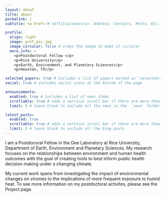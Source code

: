 ```yaml
---
layout: about
title: about
permalink: /
subtitle: <a href='#'>Affiliations</a>. Address. Contacts. Motto. Etc.

profile:
  align: right
  image: prof_pic.jpg
  image_circular: false # crops the image to make it circular
  more_info: >
    <p>Postdoctoral Fellow </p>
    <p>Rice University</p>
    <p>Earth, Environment, and Planetary Sciences</p>
    <p>Houston, TX</p>

selected_papers: true # includes a list of papers marked as "selected={true}"
social: true # includes social icons at the bottom of the page

announcements:
  enabled: true # includes a list of news items
  scrollable: true # adds a vertical scroll bar if there are more than 3 news items
  limit: 5 # leave blank to include all the news in the `_news` folder

latest_posts:
  enabled: true
  scrollable: true # adds a vertical scroll bar if there are more than 3 new posts items
  limit: 3 # leave blank to include all the blog posts
---
```


I am a Postdocoral Fellow in the Dee Laboratory at Rice University, Department of Earth, Environment and Planetary Sciences. My research focuses on the relationships between environment and human health outcomes with the goal of creating tools to best inform public health decision making under a changing climate. 

My current work spans from investigating the impact of environmental changes on viromes to the implications of more frequent exposure to humid heat. To see more information on my postdoctoral activites, please see the Project page. 


